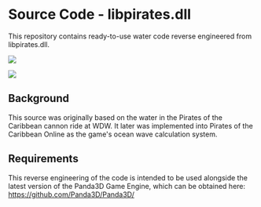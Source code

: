 # Source Code - libpirates.dll
This repository contains ready-to-use water code reverse engineered from libpirates.dll.

![](https://static.tlopo.com/static/img/posts/2a390be4c2584139b915c1e77319febe.jpg)

![](https://static.tlopo.com/static/img/posts/c7985a175eca4705962b1704b9b675cf.png)

## Background
This source was originally based on the water in the Pirates of the Caribbean cannon ride at WDW. It later was implemented into Pirates of the Caribbean Online as the game's ocean wave calculation system.

## Requirements
This reverse engineering of the code is intended to be used alongside the latest version of the Panda3D Game Engine, which can be obtained here: https://github.com/Panda3D/Panda3D/

